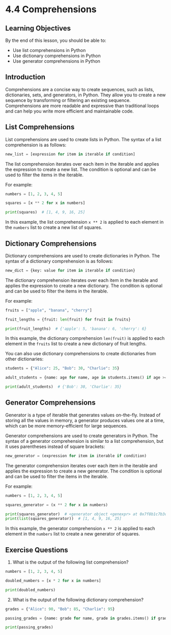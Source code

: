 # 4.4 Comprehensions

## Learning Objectives

By the end of this lesson, you should be able to:

- Use list comprehensions in Python
- Use dictionary comprehensions in Python
- Use generator comprehensions in Python

## Introduction

Comprehensions are a concise way to create sequences, such as lists, dictionaries, sets, and generators, in Python. They allow you to create a new sequence by transforming or filtering an existing sequence. Comprehensions are more readable and expressive than traditional loops and can help you write more efficient and maintainable code.

## List Comprehensions

List comprehensions are used to create lists in Python. The syntax of a list comprehension is as follows:

```python
new_list = [expression for item in iterable if condition]
```

The list comprehension iterates over each item in the iterable and applies the expression to create a new list. The condition is optional and can be used to filter the items in the iterable.

For example:

```python
numbers = [1, 2, 3, 4, 5]

squares = [x ** 2 for x in numbers]

print(squares)  # [1, 4, 9, 16, 25]
```

In this example, the list comprehension `x ** 2` is applied to each element in the `numbers` list to create a new list of squares.

## Dictionary Comprehensions

Dictionary comprehensions are used to create dictionaries in Python. The syntax of a dictionary comprehension is as follows:

```python
new_dict = {key: value for item in iterable if condition}
```

The dictionary comprehension iterates over each item in the iterable and applies the expression to create a new dictionary. The condition is optional and can be used to filter the items in the iterable.

For example:

```python
fruits = ["apple", "banana", "cherry"]

fruit_lengths = {fruit: len(fruit) for fruit in fruits}

print(fruit_lengths)  # {'apple': 5, 'banana': 6, 'cherry': 6}
```

In this example, the dictionary comprehension `len(fruit)` is applied to each element in the `fruits` list to create a new dictionary of fruit lengths.

You can also use dictionary comprehensions to create dictionaries from other dictionaries:

```python
students = {"Alice": 25, "Bob": 30, "Charlie": 35}

adult_students = {name: age for name, age in students.items() if age >= 30}

print(adult_students)  # {'Bob': 30, 'Charlie': 35}
```

## Generator Comprehensions

Generator is a type of iterable that generates values on-the-fly. Instead of storing all the values in memory, a generator produces values one at a time, which can be more memory-efficient for large sequences.

Generator comprehensions are used to create generators in Python. The syntax of a generator comprehension is similar to a list comprehension, but it uses parentheses instead of square brackets:

```python
new_generator = (expression for item in iterable if condition)
```

The generator comprehension iterates over each item in the iterable and applies the expression to create a new generator. The condition is optional and can be used to filter the items in the iterable.

For example:

```python
numbers = [1, 2, 3, 4, 5]

squares_generator = (x ** 2 for x in numbers)

print(squares_generator)  # <generator object <genexpr> at 0x7f8b1c7b3d60>
print(list(squares_generator))  # [1, 4, 9, 16, 25]
```

In this example, the generator comprehension `x ** 2` is applied to each element in the `numbers` list to create a new generator of squares.

## Exercise Questions

1. What is the output of the following list comprehension?

```python
numbers = [1, 2, 3, 4, 5]

doubled_numbers = [x * 2 for x in numbers]

print(doubled_numbers)
```

2. What is the output of the following dictionary comprehension?

```python
grades = {"Alice": 90, "Bob": 85, "Charlie": 95}

passing_grades = {name: grade for name, grade in grades.items() if grade >= 90}

print(passing_grades)
```
